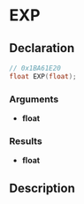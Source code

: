 # EXP

## Declaration
```cpp
// 0x1BA61E20
float EXP(float);
```

### Arguments
- **float**

### Results
- **float**

## Description
